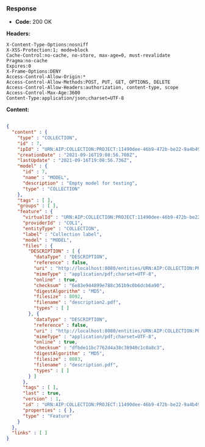 ### Response

* **Code:** 200 OK

**Headers:**

`X-Content-Type-Options:nosniff`  
`X-XSS-Protection:1; mode=block`  
`Cache-Control:no-cache, no-store, max-age=0, must-revalidate`  
`Pragma:no-cache`  
`Expires:0`  
`X-Frame-Options:DENY`  
`Access-Control-Allow-Origin:*`  
`Access-Control-Allow-Methods:POST, PUT, GET, OPTIONS, DELETE`  
`Access-Control-Allow-Headers:authorization, content-type, scope`  
`Access-Control-Max-Age:3600`  
`Content-Type:application/json;charset=UTF-8`  

**Content:**

```json
    
{
  "content" : {
    "type" : "COLLECTION",
    "id" : 7,
    "ipId" : "URN:AIP:COLLECTION:PROJECT:11490dee-46b9-472b-be22-9a4b4943fe30:V1",
    "creationDate" : "2021-09-16T19:08:56.708Z",
    "lastUpdate" : "2021-09-16T19:08:56.736Z",
    "model" : {
      "id" : 7,
      "name" : "MODEL",
      "description" : "Empty model for testing",
      "type" : "COLLECTION"
    },
    "tags" : [ ],
    "groups" : [ ],
    "feature" : {
      "virtualId" : "URN:AIP:COLLECTION:PROJECT:11490dee-46b9-472b-be22-9a4b4943fe30:LAST",
      "providerId" : "COL1",
      "entityType" : "COLLECTION",
      "label" : "Collection label",
      "model" : "MODEL",
      "files" : {
        "DESCRIPTION" : [ {
          "dataType" : "DESCRIPTION",
          "reference" : false,
          "uri" : "http://localhost:8080/entities/URN:AIP:COLLECTION:PROJECT:11490dee-46b9-472b-be22-9a4b4943fe30:V1/files/6e83e944899e788c361b9c0b6dcb6a90",
          "mimeType" : "application/pdf;charset=UTF-8",
          "online" : true,
          "checksum" : "6e83e944899e788c361b9c0b6dcb6a90",
          "digestAlgorithm" : "MD5",
          "filesize" : 8092,
          "filename" : "description2.pdf",
          "types" : [ ]
        }, {
          "dataType" : "DESCRIPTION",
          "reference" : false,
          "uri" : "http://localhost:8080/entities/URN:AIP:COLLECTION:PROJECT:11490dee-46b9-472b-be22-9a4b4943fe30:V1/files/dfbde11bc7762d4a38c38940c1c0a8c3",
          "mimeType" : "application/pdf;charset=UTF-8",
          "online" : true,
          "checksum" : "dfbde11bc7762d4a38c38940c1c0a8c3",
          "digestAlgorithm" : "MD5",
          "filesize" : 8083,
          "filename" : "description.pdf",
          "types" : [ ]
        } ]
      },
      "tags" : [ ],
      "last" : true,
      "version" : 1,
      "id" : "URN:AIP:COLLECTION:PROJECT:11490dee-46b9-472b-be22-9a4b4943fe30:V1",
      "properties" : { },
      "type" : "Feature"
    }
  },
  "links" : [ ]
}
```
